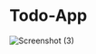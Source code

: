 # Todo-App
![Screenshot (3)](https://user-images.githubusercontent.com/105913940/209437804-b570aa3c-d27a-4049-a226-285821a55cc9.png)
